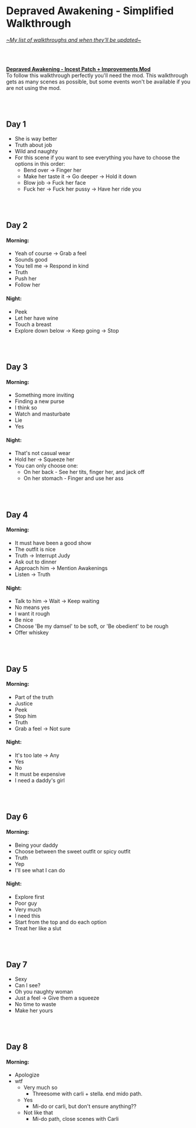 # Depraved Awakening - Simplified Walkthrough
[*\~My list of walkthroughs and when they'll be updated\~*](https://www.patreon.com/maimlain)

<br>
<br>

[**Depraved Awakening - Incest Patch + Improvements Mod**](https://github.com/maim-lain/mythicmanor/blob/master/mod.md)  
To follow this walkthrough perfectly you'll need the mod. This walkthrough gets as many scenes as possible, but some events won't be available if you are not using the mod.

<br>
<br>

## Day 1
- She is way better
- Truth about job
- Wild and naughty
- For this scene if you want to see everything you have to choose the options in this order:
  - Bend over -> Finger her
  - Make her taste it -> Go deeper -> Hold it down
  - Blow job -> Fuck her face
  - Fuck her -> Fuck her pussy -> Have her ride you

<br>
<br>

## Day 2
#### Morning:
- Yeah of course -> Grab a feel
- Sounds good
- You tell me -> Respond in kind
- Truth
- Push her
- Follow her

#### Night:
- Peek
- Let her have wine
- Touch a breast
- Explore down below -> Keep going -> Stop

<br>
<br>

## Day 3
#### Morning:
- Something more inviting
- Finding a new purse
- I think so
- Watch and masturbate
- Lie
- Yes

#### Night:
- That's not casual wear
- Hold her -> Squeeze her
- You can only choose one:
  - On her back - See her tits, finger her, and jack off
  - On her stomach - Finger and use her ass

<br>
<br>

## Day 4
#### Morning:
- It must have been a good show
- The outfit is nice
- Truth -> Interrupt Judy
- Ask out to dinner
- Approach him -> Mention Awakenings
- Listen -> Truth

#### Night:
- Talk to him -> Wait -> Keep waiting
- No means yes
- I want it rough
- Be nice
- Choose 'Be my damsel' to be soft, or 'Be obedient' to be rough
- Offer whiskey

<br>
<br>

## Day 5
#### Morning:
- Part of the truth
- Justice
- Peek
- Stop him
- Truth
- Grab a feel -> Not sure

#### Night:
- It's too late -> Any
- Yes
- No
- It must be expensive
- I need a daddy's girl

<br>
<br>

## Day 6
#### Morning:
- Being your daddy
- Choose between the sweet outfit or spicy outfit
- Truth
- Yep
- I'll see what I can do

#### Night:
- Explore first
- Poor guy
- Very much
- I need this
- Start from the top and do each option
- Treat her like a slut

<br>
<br>

## Day 7
- Sexy
- Can I see?
- Oh you naughty woman
- Just a feel -> Give them a squeeze
- No time to waste
- Make her yours

<br>
<br>

## Day 8
#### Morning:
- Apologize
- wtf
  - Very much so
    - Threesome with carli + stella. end mido path.
  - Yes
    - Mi-do or carli, but don't ensure anything??
  - Not like that
    - Mi-do path, close scenes with Carli

